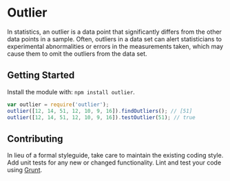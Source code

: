 # Outlier

In statistics, an outlier is a data point that significantly differs from the other data points in a sample. Often, outliers in a data set can alert statisticians to experimental abnormalities or errors in the measurements taken, which may cause them to omit the outliers from the data set.

## Getting Started

Install the module with: `npm install outlier`.

```javascript
var outlier = require('outlier');
outlier([12, 14, 51, 12, 10, 9, 16]).findOutliers(); // [51]
outlier([12, 14, 51, 12, 10, 9, 16]).testOutlier(51); // true
```

## Contributing
In lieu of a formal styleguide, take care to maintain the existing coding style. Add unit tests for any new or changed functionality. Lint and test your code using [Grunt](http://gruntjs.com/).
